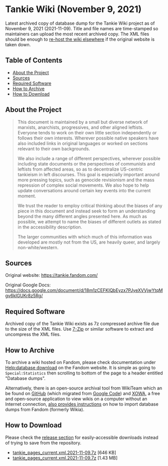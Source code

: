 # Tankie Wiki (November 9, 2021)
Latest archived copy of database dump for the Tankie Wiki project as of November 9, 2021 (2021-11-09). Title and file names are time-stamped so maintainers can upload the most recent archived copy. The XML files should be enough to [re-host the wiki elsewhere](https://www.mediawiki.org/wiki/Manual:Importing_XML_dumps) if the original website is taken down.

## Table of Contents
* [About the Project](#about-the-project)
* [Sources](#sources)
* [Required Software](#required-software)
* [How to Archive](#how-to-archive)
* [How to Download](#how-to-download)

## About the Project
>
>This document is maintained by a small but diverse network of marxists, anarchists, progressives, and other aligned leftists. Everyone tends to work on their own little section independently or follows their own interests. Wherever possible native speakers have also included links in original languages or worked on sections relevant to their own backgrounds.
>
>We also include a range of different perspectives, wherever possible including state documents or the perspectives of communists and leftists from affected areas, so as to decentralize US-centric tankieism in left discourses. This goal is especially important around more pressing topics, such as genocide revisionism and the mass repression of complex social movements. We also hope to help update conversations around certain key events into the current moment.
>
>We trust the reader to employ critical thinking about the biases of any piece in this document and instead seek to form an understanding beyond the many different angles presented here. As much as possible, we attempt to name the biases of different outlets as stated in the accessibility description.
>
>The larger communities with which much of this information was developed are mostly not from the US, are heavily queer, and largely non-white/western.

## Sources

Original website: https://tankie.fandom.com/

Original Google Docs: https://docs.google.com/document/d/18m1zCEFKIQbEyzx7PJyeXVVjwYtqMgv6kIGUKr8z5Rg/

## Required Software
Archived copy of the Tankie Wiki exists as 7z compressed archive file due to the size of the XML files. Use [7-Zip](https://www.7-zip.org/) or similar software to extract and uncompress the XML files.

## How to Archive
To archive a wiki hosted on Fandom, please check documentation under [Help:database download](https://community.fandom.com/wiki/Help:Database_download) on the Fandom website. It is simple as going to ```Special:Statistics``` then scrolling to bottom of the page to a header entitled "Database dumps".

Alternatively, there is an open-source archival tool from WikiTeam which an be found on [GitHub](https://github.com/WikiTeam/wikiteam) (which migrated from [Google Code](https://code.google.com/archive/p/wikiteam/)) and [XOWA](http://xowa.org/), a   free and open-source application to view wikis on a computer without an Internet connection, [also provides instructions](http://xowa.org/home/wiki/App/Wiki_types/Wikia.com) on how to import database dumps from Fandom (formerly Wikia).

## How to Download
Please check the [release section](https://github.com/BlackBorscht/Tankie-Wiki-2021-11-09/releases) for easily-accessible downloads instead of trying to save from the repository.
* [tankie_pages_current.xml.2021-11-09.7z](https://github.com/BlackBorscht/Tankie-Wiki-2021-11-09/releases/download/archived/tankie_pages_current.xml.2021-11-09.7z) [646 KB]
* [tankie_pages_current.xml.2021-11-09.7z](https://github.com/BlackBorscht/Tankie-Wiki-2021-11-09/releases/download/archived/tankie_pages_full.xml.2021-11-09.7z) [1.43 MB]
